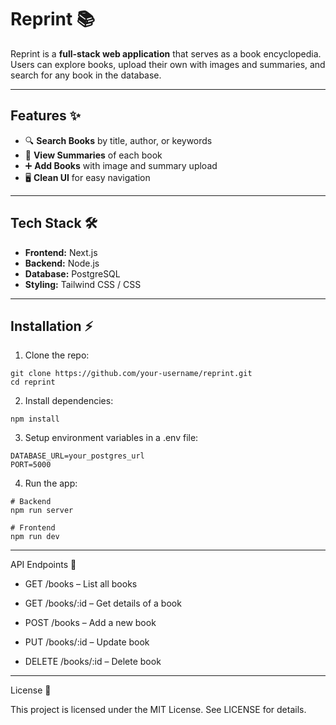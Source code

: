 # Reprint 📚

Reprint is a **full-stack web application** that serves as a book encyclopedia. Users can explore books, upload their own with images and summaries, and search for any book in the database.

---

## Features ✨

- 🔍 **Search Books** by title, author, or keywords  
- 📖 **View Summaries** of each book  
- ➕ **Add Books** with image and summary upload  
- 🖥️ **Clean UI** for easy navigation  

---

## Tech Stack 🛠️

- **Frontend:** Next.js  
- **Backend:** Node.js  
- **Database:** PostgreSQL  
- **Styling:** Tailwind CSS / CSS  

---

## Installation ⚡

1. Clone the repo:  
```
git clone https://github.com/your-username/reprint.git
cd reprint
```  
2. Install dependencies:
```
npm install
```

3. Setup environment variables in a .env file:
```
DATABASE_URL=your_postgres_url
PORT=5000
```

4. Run the app:
```
# Backend
npm run server

# Frontend
npm run dev
```

---

API Endpoints 🔗

- GET /books – List all books

- GET /books/:id – Get details of a book

- POST /books – Add a new book

- PUT /books/:id – Update book

- DELETE /books/:id – Delete book

---


License 📄

This project is licensed under the MIT License. See LICENSE
 for details.
